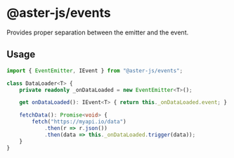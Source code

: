 # @aster-js/events

Provides proper separation between the emitter and the event.

## Usage

```ts
import { EventEmitter, IEvent } from "@aster-js/events";

class DataLoader<T> {
    private readonly _onDataLoaded = new EventEmitter<T>();

    get onDataLoaded(): IEvent<T> { return this._onDataLoaded.event; }

    fetchData(): Promise<void> {
        fetch("https://myapi.io/data")
            .then(r => r.json())
            .then(data => this._onDataLoaded.trigger(data));
    }
}
```
